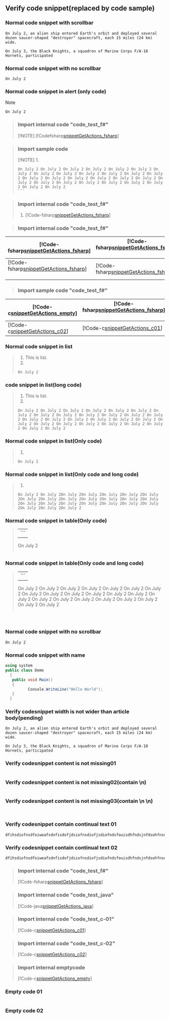 ## Verify code snippet(replaced by code sample)
 
### Normal code snippet with scrollbar
  ```
  On July 2, an alien ship entered Earth's orbit and deployed several dozen saucer-shaped "destroyer" spacecraft, each 15 miles (24 km) wide.
  
  On July 3, the Black Knights, a squadron of Marine Corps F/A-18 Hornets, participated 
  ```
  
  ### Normal code snippet with no scrollbar
  ```
  On July 2
  ```
  
  
### Normal code snippet in alert (only code)
>[!NOTE]
>``` 
>On July 2 
>```
 

>### Import internal code "code_test_f#" 
>[!NOTE]
>[!Codefsharp[snippetGetActions_fsharp](./CodeSnippets/code_test_fsharp.fs)] 
 
>### Import sample code 
>[!NOTE]
>1. 
>``` 
>On July 2 On July 2 On July 2 On July 2 On July 2 On July 2 On July 2 On July 2 On July 2 On July 2 On July 2 On July 2 On July 2 On July 2 On July 2 On July 2 On July 2 On July 2 On July 2 On July 2 On July 2 On July 2 On July 2 On July 2 On July 2 On July 2 On July 2 On July 2 
>``` 
 
>### Import internal code "code_test_f#" 
>1. [!Code-fsharp[snippetGetActions_fsharp](.\CodeSnippets\code_test_fsharp.fs)] 


>### Import internal code "code_test_f#" 
| [!Code-fsharp[snippetGetActions_fsharp](./CodeSnippets/code_test_fsharp.fs)]  | [!Code-fsharp[snippetGetActions_fsharp](./CodeSnippets/code_test_fsharp.fs)]       |
| ------------- | ----------- |
| [!Code-fsharp[snippetGetActions_fsharp](./CodeSnippets/code_test_fsharp.fs)]    | [!Code-fsharp[snippetGetActions_fsharp](./CodeSnippets/code_test_fsharp.fs)] |

>### Import sample code "code_test_f#" 
| [!Code-c[snippetGetActions_empty](.\CodeSnippets\emptycode)]  | [!Code-fsharp[snippetGetActions_fsharp](.\CodeSnippets\code_test_fsharp.fs)]       |
| ------------- | ----------- |
| [!Code-c[snippetGetActions_c02](./CodeSnippets/test_code_c-02.c)]      | [!Code-c[snippetGetActions_c01](.\CodeSnippets\test_code_c-01.c)] |

### Normal code snippet in list
>1. This is list.
>2. 
>``` 
>On July 2 
>```

### code snippet in list(long code)
>1. This is list.
>2. 
>``` 
>On July 2 On July 2 On July 2 On July 2 On July 2 On July 2 On July 2 On July 2 On July 2 On July 2 On July 2 On July 2 On July 2 On July 2 On July 2 On July 2 On July 2 On July 2 On July 2 On July 2 On July 2 On July 2 On July 2 On July 2 On July 2 On July 2 On July 2 On July 2 
>```

### Normal code snippet in list(Only code)
>1. 
>``` 
>On July 2 
>```

### Normal code snippet in list(Only code and long code)
>1. 
>``` 
>On July 2 On July 2On July 2On July 2On July 2On July 2On July 2On July 2On July 2On July 2On July 2On July 2On July 2On July 2On July 2On July 2On July 2On July 2On July 2On July 2On July 2On July 2On July 2On July 2
>```

### Normal code snippet in table(Only code)
>||
>|----|
>|```
>On July 2 
>```|

### Normal code snippet in table(Only code and long code)
>||
>|----|
>|```
>On July 2 On July 2 On July 2 On July 2 On July 2 On July 2 On July 2 On July 2 On July 2 On July 2 On July 2 On July 2 On July 2 On July 2 On July 2 On July 2 On July 2 On July 2 On July 2 On July 2 On July 2 On July 2 
>```|
  

### Normal code snippet with no scrollbar  
```  
On July 2 
```
  
  ### Normal code snippet with name
  ```c#
  using system
  public class Demo
	{
	 public void Main()
	 {
	        Console.WriteLine("Hello World");
	 }
	}
  ```
  
### Verify codesnippet width is not wider than article body(pending)
   ```
  On July 2, an alien ship entered Earth's orbit and deployed several dozen saucer-shaped "destroyer" spacecraft, each 15 miles (24 km) wide.
  
  On July 3, the Black Knights, a squadron of Marine Corps F/A-18 Hornets, participated 
  ```
 
 
### Verify codesnippet content is not missing01
   ```
  ```
  
### Verify codesnippet content is not missing02(contain \n)
  ```
  
  ```
 
### Verify codesnippet content is not missing03(contain \n \n)
  ```
  
  
  ```
  
### Verify codesnippet contain continual text 01
 ```
dfihsdiofnsdfoiweafsdnfisdofjdsiofnsdiofjsdiofndsfouisdhfndsjnfdsohfnsdijfndjnfdjfndjfdhnfjdbnjfuehbfdjs;dfjdnsdibn939knfoeifeknndsjkfneinf/////////////ndfdfsdfdfmk\\\\\\\\dkmnfddlmfkdfdmjfkddllddddddd//ssssssss\\dddddddddddddddddddddsssssssssssssssssssssssssssssssssssssssssssssss
 ```
 
### Verify codesnippet contain continual text 02
 ```
dfihsdiofnsdfoiweafsdnfisdofjdsiofnsdiofjsdiofndsfouisdhfndsjnfdsohfnsdijfndjnfdjfndjfdhnfjdbnjfuehbfdjsdfjdnsdibn939knfoeifeknndsjkfnssssspoinknjdnjdbhbsbjsbdjsadbfjfxzcnsdjskjdjfknfdjncndfjdnjdnjdncnnnnnnjsdfudhcvdvss
 ```
 
 >### Import internal code "code_test_f#"
 >[!Code-fsharp[snippetGetActions_fsharp](.\CodeSnippets\code_test_fsharp.fs)]
 
 >### Import internal code "code_test_java"
 >[!Code-java[snippetGetActions_java](.\CodeSnippets\code_test_java.java)]
 
 >### Import internal code "code_test_c-01"
 >[!Code-c[snippetGetActions_c01](.\CodeSnippets\test_code_c-01.c)]
  
 >### Import internal code "code_test_c-02"
 >[!Code-c[snippetGetActions_c02](./CodeSnippets/test_code_c-02.c)]  
 
 >### Import internal emptycode
 >[!Code-c[snippetGetActions_empty](.\CodeSnippets\emptycode)]
 
 ### Empty code 01
```

```

### Empty code 02
```
```
